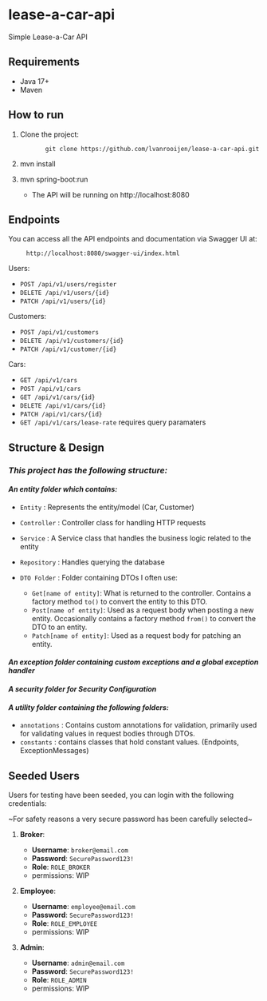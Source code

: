 # lease-a-car-api

Simple Lease-a-Car API

## Requirements
- Java 17+
- Maven

## How to run

1. Clone the project:
      
              git clone https://github.com/lvanrooijen/lease-a-car-api.git
2. mvn install
3. mvn spring-boot:run
      - The API will be running on http://localhost:8080
  

## Endpoints

You can access all the API endpoints and documentation via Swagger UI at:

         http://localhost:8080/swagger-ui/index.html

Users:
- `POST /api/v1/users/register`
- `DELETE /api/v1/users/{id}`
- `PATCH /api/v1/users/{id}`

Customers:
- `POST /api/v1/customers`
- `DELETE /api/v1/customers/{id}`
- `PATCH /api/v1/customer/{id}` 

Cars:
- `GET /api/v1/cars`
- `POST /api/v1/cars`
- `GET /api/v1/cars/{id}`
- `DELETE /api/v1/cars/{id}`
- `PATCH /api/v1/cars/{id}`
- `GET /api/v1/cars/lease-rate` requires query paramaters

## Structure & Design

### *This project has the following structure:*


#### *An entity folder which contains:*

-  `Entity` : Represents the entity/model (Car, Customer)

-  `Controller` : Controller class for handling HTTP requests

-  `Service` : A Service class that handles the business logic related to the entity

-  `Repository` : Handles querying the database

-  `DTO Folder` : Folder containing DTOs I often use:
   * `Get[name of entity]`: What is returned to the controller. Contains a factory method `to()` to convert the entity to this DTO.
   *  `Post[name of entity]`: Used as a request body when posting a new entity. Occasionally contains a factory method `from()` to convert the DTO to an entity.
   *  `Patch[name of entity]`: Used as a request body for patching an entity.
    
#### *An exception folder containing custom exceptions and a global exception handler*

#### *A security folder for Security Configuration*

#### *A utility folder containing the following folders:*
- `annotations` : Contains custom annotations for validation, primarily used for validating values in request bodies through DTOs.
- `constants` : contains classes that hold constant values. (Endpoints, ExceptionMessages)


## Seeded Users
Users for testing have been seeded, you can login with the following credentials:

~For safety reasons a very secure password has been carefully selected~

1. **Broker**:
   - **Username**: `broker@email.com`
   - **Password**: `SecurePassword123!`
   - **Role**: `ROLE_BROKER`
   - permissions: WIP

2. **Employee**:
   - **Username**: `employee@email.com`
   - **Password**: `SecurePassword123!`
   - **Role**: `ROLE_EMPLOYEE`
   - permissions: WIP

2. **Admin**:
   - **Username**: `admin@email.com`
   - **Password**: `SecurePassword123!`
   - **Role**: `ROLE_ADMIN`
   - permissions: WIP


